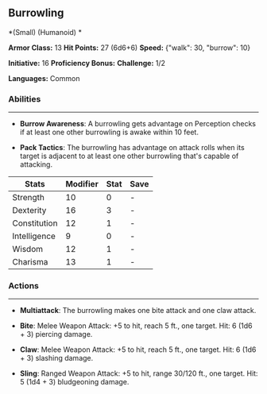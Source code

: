 ## Burrowling
*(Small) (Humanoid) *

**Armor Class:** 13
**Hit Points:** 27 (6d6+6)
**Speed:** {"walk": 30, "burrow": 10}

**Initiative:** 16
**Proficiency Bonus:**
**Challenge:** 1/2

**Languages:** Common

### Abilities
 --- 
- **Burrow Awareness**: A burrowling gets advantage on Perception checks if at least one other burrowling is awake within 10 feet.

- **Pack Tactics**: The burrowling has advantage on attack rolls when its target is adjacent to at least one other burrowling that's capable of attacking.



| Stats | Modifier | Stat | Save
| ---- | ---- | ---- | ---- |
| Strength | 10 | 0 | - |
| Dexterity | 16 | 3 | - |
| Constitution | 12 | 1 | - |
| Intelligence | 9 | 0 | - |
| Wisdom | 12 | 1 | - |
| Charisma | 13 | 1 | - |

### Actions
 --- 
- **Multiattack**: The burrowling makes one bite attack and one claw attack.

- **Bite**: Melee Weapon Attack: +5 to hit, reach 5 ft., one target. Hit: 6 (1d6 + 3) piercing damage.

- **Claw**: Melee Weapon Attack: +5 to hit, reach 5 ft., one target. Hit: 6 (1d6 + 3) slashing damage.

- **Sling**: Ranged Weapon Attack: +5 to hit, range 30/120 ft., one target. Hit: 5 (1d4 + 3) bludgeoning damage.

